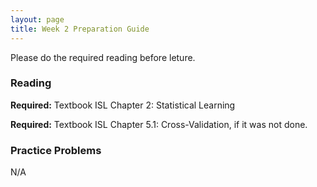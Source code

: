 ```yaml
---
layout: page
title: Week 2 Preparation Guide
---
```


Please do the required reading before leture.

### Reading ###
**Required:** Textbook ISL Chapter 2: Statistical Learning

**Required:** Textbook ISL Chapter 5.1: Cross-Validation, if it was not done.





### Practice Problems ###
N/A
